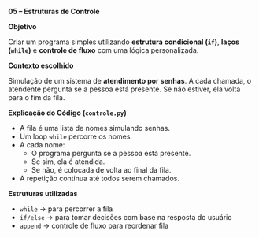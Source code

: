 **05 – Estruturas de Controle**

**Objetivo**

Criar um programa simples utilizando **estrutura condicional (`if`)**, **laços (`while`)** e **controle de fluxo** com uma lógica personalizada.


**Contexto escolhido**

Simulação de um sistema de **atendimento por senhas**. A cada chamada, o atendente pergunta se a pessoa está presente. Se não estiver, ela volta para o fim da fila.


**Explicação do Código (`controle.py`)**

- A fila é uma lista de nomes simulando senhas.
- Um loop `while` percorre os nomes.
- A cada nome:
  - O programa pergunta se a pessoa está presente.
  - Se sim, ela é atendida.
  - Se não, é colocada de volta ao final da fila.
- A repetição continua até todos serem chamados.


**Estruturas utilizadas**

- `while` → para percorrer a fila
- `if/else` → para tomar decisões com base na resposta do usuário
- `append` → controle de fluxo para reordenar fila



